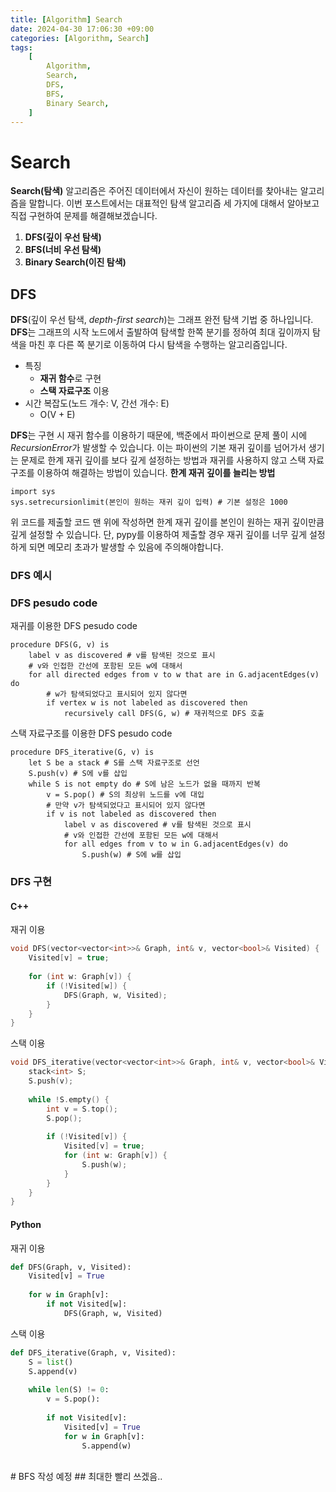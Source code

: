 ```yaml
---
title: [Algorithm] Search
date: 2024-04-30 17:06:30 +09:00
categories: [Algorithm, Search]
tags: 
    [
        Algorithm,
        Search,
        DFS,
        BFS,
        Binary Search,
    ]
---
```


# Search
**Search(탐색)** 알고리즘은 주어진 데이터에서 자신이 원하는 데이터를 찾아내는 알고리즘을 말합니다.
이번 포스트에서는 대표적인 탐색 알고리즘 세 가지에 대해서 알아보고 직접 구현하여 문제를 해결해보겠습니다.
1. **DFS(깊이 우선 탐색)**
2. **BFS(너비 우선 탐색)**
3. **Binary Search(이진 탐색)**


## DFS
**DFS**(깊이 우선 탐색, *depth-first search*)는 그래프 완전 탐색 기법 중 하나입니다. **DFS**는 그래프의 시작 노드에서 출발하여 탐색할 한쪽 분기를 정하여 최대 깊이까지 탐색을 마친 후 다른 쪽 분기로 이동하여 다시 탐색을 수행하는 알고리즘입니다.
* 특징
    + **재귀 함수**로 구현
    + **스택 자료구조** 이용
* 시간 복잡도(노드 개수: V, 간선 개수: E)
    + O(V + E)

**DFS**는 구현 시 재귀 함수를 이용하기 때문에, 백준에서 파이썬으로 문제 풀이 시에 *RecursionError*가 발생할 수 있습니다. 이는 파이썬의 기본 재귀 깊이를 넘어가서 생기는 문제로 한계 재귀 깊이를 보다 깊게 설정하는 방법과 재귀를 사용하지 않고 스택 자료구조를 이용하여 해결하는 방법이 있습니다.
**한계 재귀 깊이를 늘리는 방법**

    import sys
    sys.setrecursionlimit(본인이 원하는 재귀 깊이 입력) # 기본 설정은 1000

위 코드를 제출할 코드 맨 위에 작성하면 한계 재귀 깊이를 본인이 원하는 재귀 깊이만큼 깊게 설정할 수 있습니다. 단, pypy를 이용하여 제출할 경우 재귀 깊이를 너무 깊게 설정하게 되면 메모리 초과가 발생할 수 있음에 주의해야합니다.

### DFS 예시

### DFS pesudo code

재귀를 이용한 DFS pesudo code
```
procedure DFS(G, v) is
    label v as discovered # v를 탐색된 것으로 표시
    # v와 인접한 간선에 포함된 모든 w에 대해서
    for all directed edges from v to w that are in G.adjacentEdges(v) do
        # w가 탐색되었다고 표시되어 있지 않다면
        if vertex w is not labeled as discovered then
            recursively call DFS(G, w) # 재귀적으로 DFS 호출
```

스택 자료구조를 이용한 DFS pesudo code
```
procedure DFS_iterative(G, v) is
    let S be a stack # S를 스택 자료구조로 선언
    S.push(v) # S에 v를 삽입
    while S is not empty do # S에 남은 노드가 없을 때까지 반복
        v = S.pop() # S의 최상위 노드를 v에 대입
        # 만약 v가 탐색되었다고 표시되어 있지 않다면
        if v is not labeled as discovered then 
            label v as discovered # v를 탐색된 것으로 표시
            # v와 인접한 간선에 포함된 모든 w에 대해서
            for all edges from v to w in G.adjacentEdges(v) do
                S.push(w) # S에 w를 삽입
```
                
### DFS 구현

#### C++

재귀 이용
```C
void DFS(vector<vector<int>>& Graph, int& v, vector<bool>& Visited) {
    Visited[v] = true;
    
    for (int w: Graph[v]) {
        if (!Visited[w]) {
            DFS(Graph, w, Visited);
        }
    }
}
```
    
스택 이용
```C
void DFS_iterative(vector<vector<int>>& Graph, int& v, vector<bool>& Visited) {
    stack<int> S;
    S.push(v);
    
    while !S.empty() {
        int v = S.top();
        S.pop();
        
        if (!Visited[v]) {
            Visited[v] = true;
            for (int w: Graph[v]) {
                S.push(w);
            }
        }
    }
}
```

#### Python

재귀 이용
```Python
def DFS(Graph, v, Visited):
    Visited[v] = True
    
    for w in Graph[v]:
        if not Visited[w]:
            DFS(Graph, w, Visited)
```
   
스택 이용
```Python
def DFS_iterative(Graph, v, Visited):
    S = list()
    S.append(v)
    
    while len(S) != 0:
        v = S.pop():
        
        if not Visited[v]:
            Visited[v] = True
            for w in Graph[v]:
                S.append(w)
```

</br>
# BFS 작성 예정
## 최대한 빨리 쓰겠음..